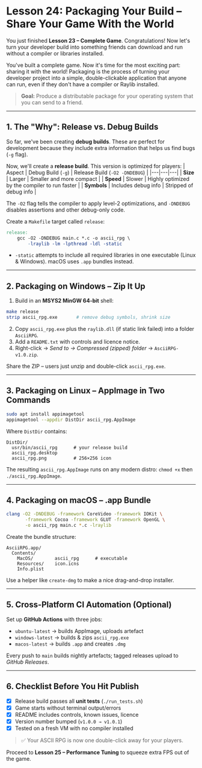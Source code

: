 # Lesson 24: Packaging Your Build – Share Your Game With the World

You just finished **Lesson 23 – Complete Game**.  Congratulations!  Now let's turn your developer build into something friends can download and run without a compiler or libraries installed.

You've built a complete game. Now it's time for the most exciting part: sharing it with the world! Packaging is the process of turning your developer project into a simple, double-clickable application that anyone can run, even if they don't have a compiler or Raylib installed.

> **Goal:** Produce a distributable package for your operating system that you can send to a friend.

---
## 1. The "Why": Release vs. Debug Builds

So far, we've been creating **debug builds**. These are perfect for development because they include extra information that helps us find bugs (`-g` flag).

Now, we'll create a **release build**. This version is optimized for players:
| Aspect | Debug Build (`-g`) | Release Build (`-O2 -DNDEBUG`) |
|---|---|---|
| **Size** | Larger | Smaller and more compact |
| **Speed** | Slower | Highly optimized by the compiler to run faster |
| **Symbols** | Includes debug info | Stripped of debug info |

The `-O2` flag tells the compiler to apply level-2 optimizations, and `-DNDEBUG` disables assertions and other debug-only code.

Create a `Makefile` target called `release`:

```makefile
release:
	gcc -O2 -DNDEBUG main.c *.c -o ascii_rpg \
	    -lraylib -lm -lpthread -ldl -static
```

* `-static` attempts to include all required libraries in one executable (Linux & Windows).  macOS uses `.app` bundles instead.

---
## 2.  Packaging on Windows – Zip It Up

1. Build in an **MSYS2 MinGW 64-bit** shell:

```bash
make release
strip ascii_rpg.exe       # remove debug symbols, shrink size
```

2. Copy `ascii_rpg.exe` plus the `raylib.dll` (if static link failed) into a folder `AsciiRPG`.
3. Add a `README.txt` with controls and licence notice.
4. Right-click → *Send to → Compressed (zipped) folder* → `AsciiRPG-v1.0.zip`.

Share the ZIP – users just unzip and double-click `ascii_rpg.exe`.

---
## 3.  Packaging on Linux – AppImage in Two Commands

```bash
sudo apt install appimagetool
appimagetool --appdir DistDir ascii_rpg.AppImage
```

Where `DistDir` contains:

```
DistDir/
  usr/bin/ascii_rpg      # your release build
  ascii_rpg.desktop
  ascii_rpg.png          # 256×256 icon
```

The resulting `ascii_rpg.AppImage` runs on any modern distro: `chmod +x` then `./ascii_rpg.AppImage`.

---
## 4.  Packaging on macOS – .app Bundle

```bash
clang -O2 -DNDEBUG -framework CoreVideo -framework IOKit \
       -framework Cocoa -framework GLUT -framework OpenGL \
       -o ascii_rpg main.c *.c -lraylib
```

Create the bundle structure:

```
AsciiRPG.app/
  Contents/
    MacOS/        ascii_rpg      # executable
    Resources/    icon.icns
    Info.plist
```

Use a helper like `create-dmg` to make a nice drag-and-drop installer.

---
## 5.  Cross-Platform CI Automation (Optional)

Set up **GitHub Actions** with three jobs:

* `ubuntu-latest` → builds AppImage, uploads artefact
* `windows-latest` → builds & zips `ascii_rpg.exe`
* `macos-latest`   → builds `.app` and creates `.dmg`

Every push to `main` builds nightly artefacts; tagged releases upload to *GitHub Releases*.

---
## 6.  Checklist Before You Hit Publish

- [x] Release build passes all **unit tests** (`./run_tests.sh`)
- [x] Game starts without terminal output/errors
- [x] README includes controls, known issues, licence
- [x] Version number bumped (`v1.0.0 → v1.0.1`)
- [x] Tested on a fresh VM with no compiler installed

> ✅  Your ASCII RPG is now one double-click away for your players.

Proceed to **Lesson 25 – Performance Tuning** to squeeze extra FPS out of the game. 